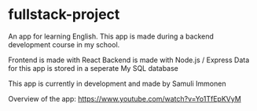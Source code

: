 # fullstack-project

An app for learning English.
This app is made during a backend development course in my school.

Frontend is made with React
Backend is made with Node.js / Express
Data for this app is stored in a seperate My SQL database

This app is currently in development and made by Samuli Immonen

Overview of the app: https://www.youtube.com/watch?v=Yo1TfEpKVyM
